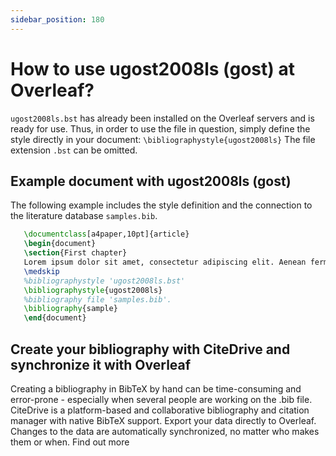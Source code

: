 ```yaml
---
sidebar_position: 180
---
```


# How to use ugost2008ls (gost) at Overleaf?
`ugost2008ls.bst` has already been installed on the Overleaf servers and is ready for use. Thus, in order to use the file in question, simply define the style directly in your document: `\bibliographystyle{ugost2008ls}` The file extension `.bst` can be omitted.

## Example document with ugost2008ls (gost)
The following example includes the style definition and the connection to the literature database `samples.bib`.
```tex
   \documentclass[a4paper,10pt]{article}
   \begin{document}
   \section{First chapter}
   Lorem ipsum dolor sit amet, consectetur adipiscing elit. Aenean fermentum justo massa, ut maximus mauris sodales et. Aenean vel elit a erat rhoncus pharetra.
   \medskip
   %bibliographystyle 'ugost2008ls.bst'
   \bibliographystyle{ugost2008ls}
   %bibliography file 'samples.bib'.
   \bibliography{sample}
   \end{document}
```

## Create your bibliography with CiteDrive and synchronize it with Overleaf
Creating a bibliography in BibTeX by hand can be time-consuming and error-prone - especially when several people are working on the .bib file. CiteDrive is a platform-based and collaborative bibliography and citation manager with native BibTeX support. Export your data directly to Overleaf. Changes to the data are automatically synchronized, no matter who makes them or when. Find out more